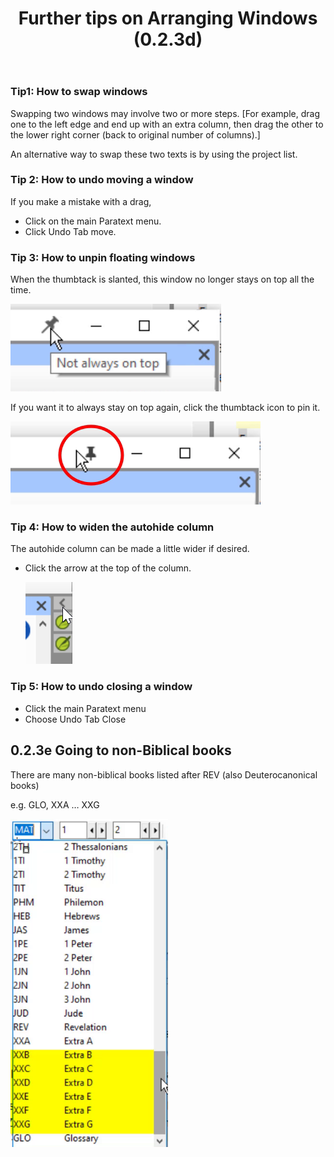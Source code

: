 ﻿---
title: Further tips on Arranging Windows (0.2.3d)
---
### Tip1: How to swap windows

Swapping two windows may involve two or more steps. [For example, drag one to the left edge and end up with an extra column, then drag the other to the lower right corner (back to original number of columns).]

An alternative way to swap these two texts is by using the project list.

### Tip 2: How to undo moving a window

If you make a mistake with a drag,

-   Click on the main Paratext menu.
-   Click Undo Tab move.

### Tip 3: How to unpin floating windows

When the thumbtack is slanted, this window no longer stays on top all the time.

![](media/ff408e25f40b3b325dfb5d73715ec6b8.png)

If you want it to always stay on top again, click the thumbtack icon to pin it.

![](media/b76baf8f7dcfb34938b56a499292c34a.png)

### Tip 4: How to widen the autohide column

The autohide column can be made a little wider if desired.

-   Click the arrow at the top of the column.

    ![](media/7ef852e1b6c397a244b87dc77b4d6b38.png)

### Tip 5: How to undo closing a window

-   Click the main Paratext menu
-   Choose Undo Tab Close

## 0.2.3e Going to non-Biblical books

There are many non-biblical books listed after REV (also Deuterocanonical books)

e.g. GLO, XXA … XXG

![](media/4d3c465f534a4eb85e107f26ed1ca875.png)

